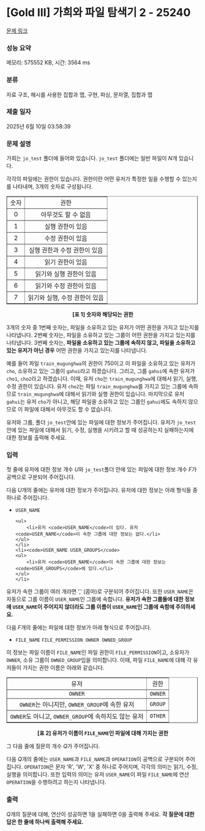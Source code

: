 # [Gold III] 가희와 파일 탐색기 2 - 25240 

[문제 링크](https://www.acmicpc.net/problem/25240) 

### 성능 요약

메모리: 575552 KB, 시간: 3564 ms

### 분류

자료 구조, 해시를 사용한 집합과 맵, 구현, 파싱, 문자열, 집합과 맵

### 제출 일자

2025년 6월 10일 03:58:39

### 문제 설명

<p>가희는 <code>jo_test</code><em> </em>폴더에 들어와 있습니다. <code>jo_test</code><em> </em>폴더에는 일반 파일이 <em>N</em>개 있습니다.</p>

<p>각각의 파일에는 권한이 있습니다. 권한이란 어떤 유저가 특정한 일을 수행할 수 있는지를 나타내며, 3개의 숫자로 구성됩니다.</p>

<table align="center" border="1" cellpadding="1" cellspacing="1" class="table table-bordered" style="width: 500px;">
	<tbody>
		<tr>
			<td style="text-align: center;">숫자</td>
			<td style="text-align: center;">권한</td>
		</tr>
		<tr>
			<td style="text-align: center;">0</td>
			<td style="text-align: center;">아무것도 할 수 없음</td>
		</tr>
		<tr>
			<td style="text-align: center;">1</td>
			<td style="text-align: center;">실행 권한이 있음</td>
		</tr>
		<tr>
			<td style="text-align: center;">2</td>
			<td style="text-align: center;">수정 권한이 있음</td>
		</tr>
		<tr>
			<td style="text-align: center;">3</td>
			<td style="text-align: center;">실행 권한과 수정 권한이 있음</td>
		</tr>
		<tr>
			<td style="text-align: center;">4</td>
			<td style="text-align: center;">읽기 권한이 있음</td>
		</tr>
		<tr>
			<td style="text-align: center;">5</td>
			<td style="text-align: center;">읽기와 실행 권한이 있음</td>
		</tr>
		<tr>
			<td style="text-align: center;">6</td>
			<td style="text-align: center;">읽기와 수정 권한이 있음</td>
		</tr>
		<tr>
			<td style="text-align: center;">7</td>
			<td style="text-align: center;">읽기와 실행, 수정 권한이 있음 </td>
		</tr>
	</tbody>
</table>

<p style="text-align: center;"><strong>[표 1] 숫자와 해당되는 권한</strong></p>

<p>3개의 숫자 중 1번째 숫자는, 파일을 소유하고 있는 유저가 어떤 권한을 가지고 있는지를 나타냅니다. 2번째 숫자는, 파일을 소유하고 있는 그룹이 어떤 권한을 가지고 있는지를 나타냅니다. 3번째 숫자는, <strong>파일을 소유하고 있는 그룹에 속하지 않고, 파일을 소유하고 있는 유저가 아닌 경우</strong> 어떤 권한을 가지고 있는지를 나타냅니다.</p>

<p>예를 들어 파일 <code>train_mugunghwa</code>의 권한이 750이고 이 파일을 소유하고 있는 유저가 <code>cho</code>, 소유하고 있는 그룹이 <code>gahui</code>라고 하겠습니다. 그리고, 그룹 <code>gahui</code>에 속한 유저가 <code>cho1</code>, <code>cho2</code>라고 하겠습니다. 이때, 유저 <code>cho</code>는 <code>train_mugunghwa</code>에 대해서 읽기, 실행, 수정 권한이 있습니다. 유저 <code>cho2</code>는 파일 <code>train_mugunghwa</code>를 가지고 있는 그룹에 속하므로 <code>train_mugunghwa</code>에 대해서 읽기와 실행 권한이 있습니다. 마지막으로 유저 <code>gahui</code>는 유저 <code>cho</code>가 아니고, 해당 파일을 소유하고 있는 그룹인 <code>gahui</code>에도 속하지 않으므로 이 파일에 대해서 아무것도 할 수 없습니다.</p>

<p>유저와 그룹, 폴더 <code>jo_test</code>안에 있는 파일에 대한 정보가 주어집니다. 유저가 <code>jo_test</code>안에 있는 파일에 대해서 읽기, 수정, 실행을 시키려고 할 때 성공하는지 실패하는지에 대한 정보를 출력해 주세요.</p>

### 입력 

 <p>첫 줄에 유저에 대한 정보 개수 <em>U</em>와 <code>jo_test</code>폴더 안에 있는 파일에 대한 정보 개수 <em>F</em>가 공백으로 구분되어 주어집니다.</p>

<p>다음 <em>U</em>개의 줄에는 유저에 대한 정보가 주어집니다. 유저에 대한 정보는 아래 형식들 중 하나로 주어집니다.</p>

<ul>
	<li><code>USER_NAME</code>

	<ul>
		<li>유저 <code>USER_NAME</code>이 있다. 유저 <code>USER_NAME</code>이 속한 그룹에 대한 정보는 없다.</li>
	</ul>
	</li>
	<li><code>USER_NAME USER_GROUPS</code>
	<ul>
		<li>유저 <code>USER_NAME</code>이 속한 그룹에 대한 정보는 <code>USER_GROUPS</code>에 있다.</li>
	</ul>
	</li>
</ul>

<p>유저가 속한 그룹이 여러 개라면 ',' (콤마)로 구분되어 주어집니다. 또한 <code>USER_NAME</code>은 자동으로 그룹 이름이 <code>USER_NAME</code>인 그룹에 속합니다. <strong>유저가 속한 그룹들에 대한 정보에 <code>USER_NAME</code>이 주어지지 않더라도 그룹 이름이 <code>USER_NAME</code>인 그룹에 속함에 주의하세요.</strong></p>

<p>다음 <em>F</em>개의 줄에는 파일에 대한 정보가 아래 형식으로 주어집니다.</p>

<ul>
	<li><code>FILE_NAME</code> <code>FILE_PERMISSION OWNER OWNED_GROUP</code></li>
</ul>

<p>이 정보는 파일 이름이 <code>FILE_NAME</code>인 파일 권한이 <code>FILE_PERMISSION</code>이고, 소유자가 <code>OWNER</code>, 소유 그룹이 <code>OWNED_GROUP</code>임을 의미합니다. 이때, 파일 <code>FILE_NAME</code>에 대해 각 유저들이 가지는 권한 이름은 아래와 같습니다.</p>

<table align="center" border="1" cellpadding="1" cellspacing="1" class="table table-bordered" style="width: 500px;">
	<tbody>
		<tr>
			<td style="text-align: center;">유저</td>
			<td style="text-align: center;">권한</td>
		</tr>
		<tr>
			<td style="text-align: center;"><code>OWNER</code></td>
			<td style="text-align: center;"><code>OWNER</code></td>
		</tr>
		<tr>
			<td style="text-align: center;"><code>OWNER</code>는 아니지만, <code>OWNER_GROUP</code>에 속한 유저</td>
			<td style="text-align: center;"><code>GROUP</code></td>
		</tr>
		<tr>
			<td style="text-align: center;"><code>OWNER</code>도 아니고, <code>OWNER_GROUP</code>에 속하지도 않는 유저</td>
			<td style="text-align: center;"><code>OTHER</code></td>
		</tr>
	</tbody>
</table>

<p style="text-align: center;"><strong>[표 2] 유저가 이름이 <code>FILE_NAME</code>인 파일에 대해 가지는 권한</strong></p>

<p>그 다음 줄에 질문의 개수 <em>Q</em>가 주어집니다.</p>

<p>다음 <em>Q</em>개의 줄에는 <code>USER_NAME</code>과 <code>FILE_NAME</code>과 <code>OPERATION</code>이 공백으로 구분되어 주어집니다. <code>OPERATION</code>은 문자 'R', 'W', 'X' 중 하나로 주어지며, 각각의 의미는 읽기, 수정, 실행을 의미합니다. 또한 입력의 의미는 유저 <code>USER_NAME</code>이 파일 <code>FILE_NAME</code>에 연산 <code>OPERATION</code>을 수행하려고 하는지 나타냅니다.</p>

### 출력 

 <p><em>Q</em>개의 질문에 대해, 연산이 성공하면 1을 실패하면 0을 출력해 주세요. <strong>각 질문에 대한 답은 한 줄에 하나씩 출력해 주세요.</strong></p>

